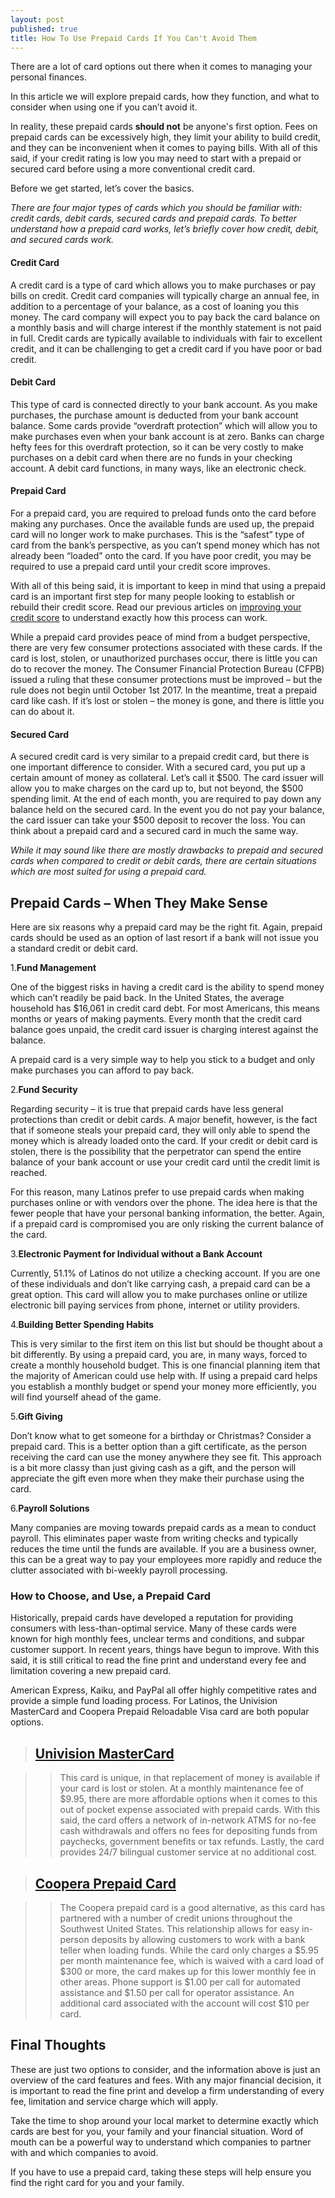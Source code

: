 ```yaml
---
layout: post
published: true
title: How To Use Prepaid Cards If You Can't Avoid Them
---
```

There are a lot of card options out there when it comes to managing your personal finances. 

In this article we will explore prepaid cards, how they function, and what to consider when using one if you can’t avoid it. 

In reality, these prepaid cards **should not** be anyone's first option. Fees on prepaid cards can be excessively high, they limit your ability to build credit, and they can be inconvenient when it comes to paying bills. With all of this said, if your credit rating is low you may need to start with a prepaid or secured card before using a more conventional credit card.

Before we get started, let’s cover the basics. 

_There are four major types of cards which you should be familiar with: credit cards, debit cards, secured cards and prepaid cards. To better understand how a prepaid card works, let’s briefly cover how credit, debit, and secured cards work._

#### Credit Card
A credit card is a type of card which allows you to make purchases or pay bills on credit. Credit card companies will typically charge an annual fee, in addition to a percentage of your balance, as a cost of loaning you this money. The card company will expect you to pay back the card balance on a monthly basis and will charge interest if the monthly statement is not paid in full. Credit cards are typically available to individuals with fair to excellent credit, and it can be challenging to get a credit card if you have poor or bad credit.

#### Debit Card
This type of card is connected directly to your bank account. As you make purchases, the purchase amount is deducted from your bank account balance. Some cards provide “overdraft protection” which will allow you to make purchases even when your bank account is at zero. Banks can charge hefty fees for this overdraft protection, so it can be very costly to make purchases on a debit card when there are no funds in your checking account. A debit card functions, in many ways, like an electronic check.

#### Prepaid Card
For a prepaid card, you are required to preload funds onto the card before making any purchases. Once the available funds are used up, the prepaid card will no longer work to make purchases. This is the “safest” type of card from the bank’s perspective, as you can’t spend money which has not already been “loaded” onto the card. If you have poor credit, you may be required to use a prepaid card until your credit score improves.

With all of this being said, it is important to keep in mind that using a prepaid card is an important first step for many people looking to establish or rebuild their credit score. Read our previous articles on [improving your credit score](http://supermonedero.com/2017-03-29-how-to-build-credit/) to understand exactly how this process can work. 

While a prepaid card provides peace of mind from a budget perspective, there are very few consumer protections associated with these cards. If the card is lost, stolen, or unauthorized purchases occur, there is little you can do to recover the money. The Consumer Financial Protection Bureau (CFPB) issued a ruling that these consumer protections must be improved – but the rule does not begin until October 1st 2017. In the meantime, treat a prepaid card like cash. If it’s lost or stolen – the money is gone, and there is little you can do about it.

#### Secured Card
A secured credit card is very similar to a prepaid credit card, but there is one important difference to consider. With a secured card, you put up a certain amount of money as collateral. Let’s call it $500. The card issuer will allow you to make charges on the card up to, but not beyond, the $500 spending limit. At the end of each month, you are required to pay down any balance held on the secured card. In the event you do not pay your balance, the card issuer can take your $500 deposit to recover the loss. 
You can think about a prepaid card and a secured card in much the same way.

_While it may sound like there are mostly drawbacks to prepaid and secured cards when compared to credit or debit cards, there are certain situations which are most suited for using a prepaid card._

## Prepaid Cards –  When They Make Sense

Here are six reasons why a prepaid card may be the right fit. Again, prepaid cards should be used as an option of last resort if a bank will not issue you a standard credit or debit card.

1.**Fund Management**

One of the biggest risks in having a credit card is the ability to spend money which can’t readily be paid back. In the United States, the average household has $16,061 in credit card debt. For most Americans, this means months or years of making payments. Every month that the credit card balance goes unpaid, the credit card issuer is charging interest against the balance.

A prepaid card is a very simple way to help you stick to a budget and only make purchases you can afford to pay back.

2.**Fund Security**

Regarding security – it is true that prepaid cards have less general protections than credit or debit cards. A major benefit, however, is the fact that if someone steals your prepaid card, they will only able to spend the money which is already loaded onto the card. If your credit or debit card is stolen, there is the possibility that the perpetrator can spend the entire balance of your bank account or use your credit card until the credit limit is reached.

For this reason, many Latinos prefer to use prepaid cards when making purchases online or with vendors over the phone. The idea here is that the fewer people that have your personal banking information, the better. Again, if a prepaid card is compromised you are only risking the current balance of the card.

3.**Electronic Payment for Individual without a Bank Account**

Currently, 51.1% of Latinos do not utilize a checking account. If you are one of these individuals and don’t like carrying cash, a prepaid card can be a great option. This card will allow you to make purchases online or utilize electronic bill paying services from phone, internet or utility providers. 

4.**Building Better Spending Habits**

This is very similar to the first item on this list but should be thought about a bit differently. By using a prepaid card, you are, in many ways, forced to create a monthly household budget. This is one financial planning item that the majority of American could use help with. If using a prepaid card helps you establish a monthly budget or spend your money more efficiently, you will find yourself ahead of the game.

5.**Gift Giving**

Don’t know what to get someone for a birthday or Christmas? Consider a prepaid card. This is a better option than a gift certificate, as the person receiving the card can use the money anywhere they see fit. This approach is a bit more classy than just giving cash as a gift, and the person will appreciate the gift even more when they make their purchase using the card.

6.**Payroll Solutions**

Many companies are moving towards prepaid cards as a mean to conduct payroll. This eliminates paper waste from writing checks and typically reduces the time until the funds are available. If you are a business owner, this can be a great way to pay your employees more rapidly and reduce the clutter associated with bi-weekly payroll processing.

### How to Choose, and Use, a Prepaid Card

Historically, prepaid cards have developed a reputation for providing consumers with less-than-optimal service. Many of these cards were known for high monthly fees, unclear terms and conditions, and subpar customer support. In recent years, things have begun to improve. With this said, it is still critical to read the fine print and understand every fee and limitation covering a new prepaid card.

American Express, Kaiku, and PayPal all offer highly competitive rates and provide a simple fund loading process. For Latinos, the Univision MasterCard and Coopera Prepaid Reloadable Visa card are both popular options. 

> ## [Univision MasterCard](http://www.univisiontarjeta.com/en/)

>> This card is unique, in that replacement of money is available if your card is lost or stolen. At a monthly maintenance fee of $9.95, there are more affordable options when it comes to this out of pocket expense associated with prepaid cards. With this said, the card offers a network of in-network ATMS for no-fee cash withdrawals and offers no fees for depositing funds from paychecks, government benefits or tax refunds. Lastly, the card provides 24/7 bilingual customer service at no additional cost.

> ## [Coopera Prepaid Card](http://www.cooperacard.com/)

>> The Coopera prepaid card is a good alternative, as this card has partnered with a number of credit unions throughout the Southwest United States. This relationship allows for easy in-person deposits by allowing customers to work with a bank teller when loading funds. While the card only charges a $5.95 per month maintenance fee, which is waived with a card load of $300 or more, the card makes up for this lower monthly fee in other areas. Phone support is $1.00 per call for automated assistance and $1.50 per call for operator assistance. An additional card associated with the account will cost $10 per card.

## Final Thoughts

These are just two options to consider, and the information above is just an overview of the card features and fees. With any major financial decision, it is important to read the fine print and develop a firm understanding of every fee, limitation and service charge which will apply.

Take the time to shop around your local market to determine exactly which cards are best for you, your family and your financial situation. Word of mouth can be a powerful way to understand which companies to partner with and which companies to avoid. 

If you have to use a prepaid card, taking these steps will help ensure you find the right card for you and your family.
